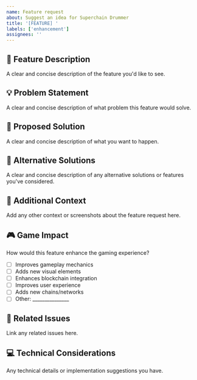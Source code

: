 ```yaml
---
name: Feature request
about: Suggest an idea for Superchain Drummer
title: '[FEATURE] '
labels: ['enhancement']
assignees: ''
---
```


## 🚀 Feature Description
A clear and concise description of the feature you'd like to see.

## 💡 Problem Statement
A clear and concise description of what problem this feature would solve.

## 🎯 Proposed Solution
A clear and concise description of what you want to happen.

## 🔄 Alternative Solutions
A clear and concise description of any alternative solutions or features you've considered.

## 📱 Additional Context
Add any other context or screenshots about the feature request here.

## 🎮 Game Impact
How would this feature enhance the gaming experience?
- [ ] Improves gameplay mechanics
- [ ] Adds new visual elements
- [ ] Enhances blockchain integration
- [ ] Improves user experience
- [ ] Adds new chains/networks
- [ ] Other: _______________

## 🔗 Related Issues
Link any related issues here.

## 💻 Technical Considerations
Any technical details or implementation suggestions you have. 
